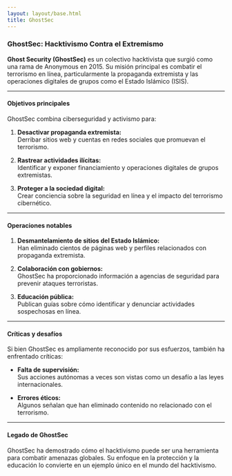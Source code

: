 ```yaml
---
layout: layout/base.html
title: GhostSec
---
```


### GhostSec: Hacktivismo Contra el Extremismo

**Ghost Security (GhostSec)** es un colectivo hacktivista que surgió como una rama de Anonymous en 2015. Su misión principal es combatir el terrorismo en línea, particularmente la propaganda extremista y las operaciones digitales de grupos como el Estado Islámico (ISIS). 

---

#### Objetivos principales

GhostSec combina ciberseguridad y activismo para:

1. **Desactivar propaganda extremista:**  
   Derribar sitios web y cuentas en redes sociales que promuevan el terrorismo.

2. **Rastrear actividades ilícitas:**  
   Identificar y exponer financiamiento y operaciones digitales de grupos extremistas.

3. **Proteger a la sociedad digital:**  
   Crear conciencia sobre la seguridad en línea y el impacto del terrorismo cibernético.

---

#### Operaciones notables

1. **Desmantelamiento de sitios del Estado Islámico:**  
   Han eliminado cientos de páginas web y perfiles relacionados con propaganda extremista.

2. **Colaboración con gobiernos:**  
   GhostSec ha proporcionado información a agencias de seguridad para prevenir ataques terroristas.

3. **Educación pública:**  
   Publican guías sobre cómo identificar y denunciar actividades sospechosas en línea.

---

#### Críticas y desafíos

Si bien GhostSec es ampliamente reconocido por sus esfuerzos, también ha enfrentado críticas:

- **Falta de supervisión:**  
   Sus acciones autónomas a veces son vistas como un desafío a las leyes internacionales.

- **Errores éticos:**  
   Algunos señalan que han eliminado contenido no relacionado con el terrorismo.

---

#### Legado de GhostSec

GhostSec ha demostrado cómo el hacktivismo puede ser una herramienta para combatir amenazas globales. Su enfoque en la protección y la educación lo convierte en un ejemplo único en el mundo del hacktivismo.

